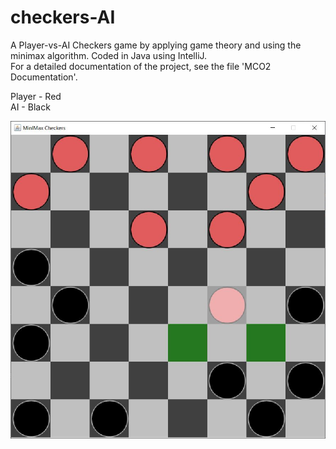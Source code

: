 # checkers-AI
A Player-vs-AI Checkers game by applying game theory and using the minimax algorithm. Coded in Java using IntelliJ. <br />
For a detailed documentation of the project, see the file 'MCO2 Documentation'.

Player - Red <br />
AI - Black

![Game Screenshot](https://github.com/eneii313/checkers-AI/blob/main/MiniMax_Checkers.JPG?raw=true)

